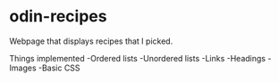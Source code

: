 # odin-recipes
Webpage that displays recipes that I picked. 

Things implemented
-Ordered lists
-Unordered lists
-Links
-Headings
-Images
-Basic CSS